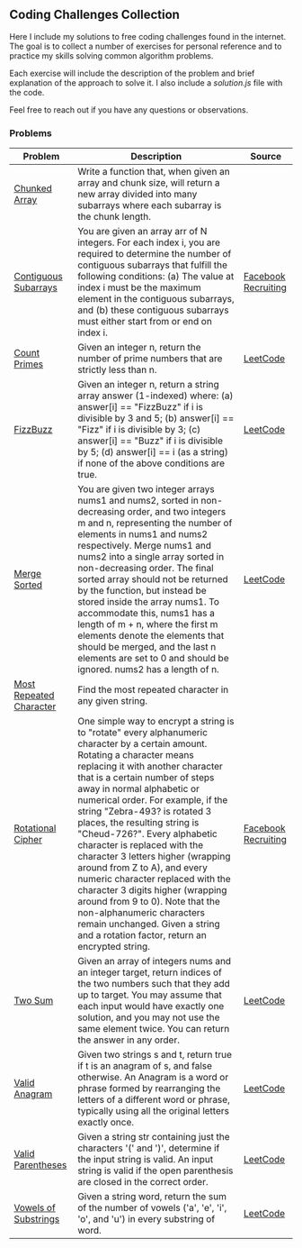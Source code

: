 ## Coding Challenges Collection

Here I include my solutions to free coding challenges found in the internet. The goal is to collect a number of exercises for personal reference and to practice my skills solving common algorithm problems.

Each exercise will include the description of the problem and brief explanation of the approach to solve it. I also include a _solution.js_ file with the code.

Feel free to reach out if you have any questions or observations.

### Problems

| Problem                                             | Description                                                                                                                                                                                                                                                                                                                                                                                                                                                                                                                                                                                                                                                                                         | Source                                                                                                               |
| --------------------------------------------------- | --------------------------------------------------------------------------------------------------------------------------------------------------------------------------------------------------------------------------------------------------------------------------------------------------------------------------------------------------------------------------------------------------------------------------------------------------------------------------------------------------------------------------------------------------------------------------------------------------------------------------------------------------------------------------------------------------- | -------------------------------------------------------------------------------------------------------------------- |
| [Chunked Array](ChunkedArray.js)                    | Write a function that, when given an array and chunk size, will return a new array divided into many subarrays where each subarray is the chunk length.                                                                                                                                                                                                                                                                                                                                                                                                                                                                                                                                             |                                                                                                                      |
| [Contiguous Subarrays](ContiguousSubarrays.js)      | You are given an array arr of N integers. For each index i, you are required to determine the number of contiguous subarrays that fulfill the following conditions: (a) The value at index i must be the maximum element in the contiguous subarrays, and (b) these contiguous subarrays must either start from or end on index i.                                                                                                                                                                                                                                                                                                                                                                  | [Facebook Recruiting](https://www.facebookrecruiting.com/portal/interview_prep_hub?scrollToSection=CODING_EXERCISES) |
| [Count Primes](CountPrimes.js)                      | Given an integer n, return the number of prime numbers that are strictly less than n.                                                                                                                                                                                                                                                                                                                                                                                                                                                                                                                                                                                                               | [LeetCode](https://leetcode.com/problems/count-primes/)                                                              |
| [FizzBuzz](FizzBuzz.js)                             | Given an integer n, return a string array answer (1-indexed) where: (a) answer[i] == "FizzBuzz" if i is divisible by 3 and 5; (b) answer[i] == "Fizz" if i is divisible by 3; (c) answer[i] == "Buzz" if i is divisible by 5; (d) answer[i] == i (as a string) if none of the above conditions are true.                                                                                                                                                                                                                                                                                                                                                                                            | [LeetCode](https://leetcode.com/problems/fizz-buzz/)                                                                 |
| [Merge Sorted](MergeSorted.js)                      | You are given two integer arrays nums1 and nums2, sorted in non-decreasing order, and two integers m and n, representing the number of elements in nums1 and nums2 respectively. Merge nums1 and nums2 into a single array sorted in non-decreasing order. The final sorted array should not be returned by the function, but instead be stored inside the array nums1. To accommodate this, nums1 has a length of m + n, where the first m elements denote the elements that should be merged, and the last n elements are set to 0 and should be ignored. nums2 has a length of n.                                                                                                                | [LeetCode](https://leetcode.com/problems/merge-sorted-array/)                                                        |
| [Most Repeated Character](MostRepeatedCharacter.js) | Find the most repeated character in any given string.                                                                                                                                                                                                                                                                                                                                                                                                                                                                                                                                                                                                                                               |                                                                                                                      |
| [Rotational Cipher](RotationalCipher.js)            | One simple way to encrypt a string is to "rotate" every alphanumeric character by a certain amount. Rotating a character means replacing it with another character that is a certain number of steps away in normal alphabetic or numerical order. For example, if the string "Zebra-493? is rotated 3 places, the resulting string is "Cheud-726?". Every alphabetic character is replaced with the character 3 letters higher (wrapping around from Z to A), and every numeric character replaced with the character 3 digits higher (wrapping around from 9 to 0). Note that the non-alphanumeric characters remain unchanged. Given a string and a rotation factor, return an encrypted string. | [Facebook Recruiting](https://www.facebookrecruiting.com/portal/interview_prep_hub?scrollToSection=CODING_EXERCISES) |
| [Two Sum](TwoSum.js)                                | Given an array of integers nums and an integer target, return indices of the two numbers such that they add up to target. You may assume that each input would have exactly one solution, and you may not use the same element twice. You can return the answer in any order.                                                                                                                                                                                                                                                                                                                                                                                                                       | [LeetCode](https://leetcode.com/problems/two-sum/)                                                                   |
| [Valid Anagram](ValidAnagram.js)                    | Given two strings s and t, return true if t is an anagram of s, and false otherwise. An Anagram is a word or phrase formed by rearranging the letters of a different word or phrase, typically using all the original letters exactly once.                                                                                                                                                                                                                                                                                                                                                                                                                                                         | [LeetCode](https://leetcode.com/problems/valid-anagram/)                                                             |
| [Valid Parentheses](ValidParentheses.js)            | Given a string str containing just the characters '(' and ')', determine if the input string is valid. An input string is valid if the open parenthesis are closed in the correct order.                                                                                                                                                                                                                                                                                                                                                                                                                                                                                                            | [LeetCode](https://leetcode.com/problems/valid-parentheses/)                                                         |
| [Vowels of Substrings](VowelsOfSubstrings.js)       | Given a string word, return the sum of the number of vowels ('a', 'e', 'i', 'o', and 'u') in every substring of word.                                                                                                                                                                                                                                                                                                                                                                                                                                                                                                                                                                               | [LeetCode](https://leetcode.com/problems/vowels-of-all-substrings/)                                                  |

